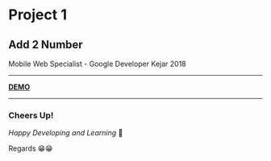 
# Project 1 

## Add 2 Number 

Mobile Web Specialist - Google Developer Kejar 2018

-------------------

**[DEMO](https://indrijunanda.github.io/add2number-simple/)**



-------------------
### Cheers Up!

*Happy Developing and Learning* 💪



Regards 😁😁
